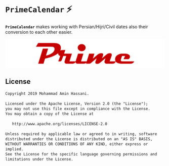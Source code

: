 # `PrimeCalendar` :zap:
  
**`PrimeCalendar`** makes working with Persian/Hijri/Civil dates also their conversion to each other easier.
  
![](static/prime_logo.png)
  

License
--------
```
Copyright 2019 Mohammad Amin Hassani.

Licensed under the Apache License, Version 2.0 (the "License");
you may not use this file except in compliance with the License.
You may obtain a copy of the License at

   http://www.apache.org/licenses/LICENSE-2.0

Unless required by applicable law or agreed to in writing, software
distributed under the License is distributed on an "AS IS" BASIS,
WITHOUT WARRANTIES OR CONDITIONS OF ANY KIND, either express or implied.
See the License for the specific language governing permissions and
limitations under the License.
```